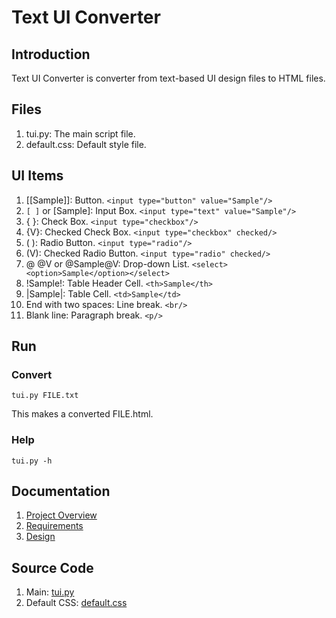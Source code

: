 # Text UI Converter

## Introduction

Text UI Converter is converter from text-based UI design files to HTML files.

## Files

1. tui.py: The main script file.
1. default.css: Default style file.

## UI Items

1. [[Sample]]: Button. `<input type="button" value="Sample"/>`
1. `[ ]` or [Sample]: Input Box. `<input type="text" value="Sample"/>`
1. { }: Check Box. `<input type="checkbox"/>`
1. {V}: Checked Check Box. `<input type="checkbox" checked/>`
1. ( ): Radio Button. `<input type="radio"/>`
1. (V): Checked Radio Button. `<input type="radio" checked/>`
1. @ @V or @Sample@V: Drop-down List. `<select><option>Sample</option></select>`
1. !Sample!: Table Header Cell. `<th>Sample</th>`
1. |Sample|: Table Cell. `<td>Sample</td>`
1. End with two spaces: Line break. `<br/>`
1. Blank line: Paragraph break. `<p/>`

## Run

### Convert

`tui.py FILE.txt`

This makes a converted FILE.html.

### Help

`tui.py -h`

## Documentation

1. [Project Overview](docs/010_project_overview.md)
1. [Requirements](docs/030_requirements.md)
1. [Design](docs/120_design.md)

## Source Code

1. Main: [tui.py](src/tui.py)
1. Default CSS: [default.css](src/default.css)
